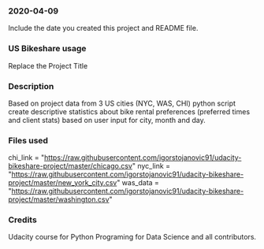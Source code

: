 ### 2020-04-09
Include the date you created this project and README file.

### US Bikeshare usage
Replace the Project Title

### Description
Based on project data from 3 US cities (NYC, WAS, CHI) python script create
descriptive statistics about bike rental preferences (preferred times and client
  stats) based on user input for city, month and day.

### Files used
chi_link = "https://raw.githubusercontent.com/igorstojanovic91/udacity-bikeshare-project/master/chicago.csv"
nyc_link = "https://raw.githubusercontent.com/igorstojanovic91/udacity-bikeshare-project/master/new_york_city.csv"
was_data = "https://raw.githubusercontent.com/igorstojanovic91/udacity-bikeshare-project/master/washington.csv"

### Credits
Udacity course for Python Programing for Data Science and all contributors.
